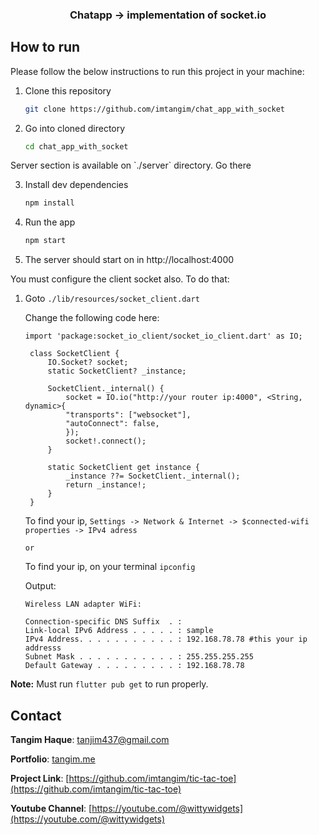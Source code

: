 <p align="center">
  <a href="https://github.com/imtangim/chat_app_with_socket">
  </a>
  <h3 align="center">Chatapp -> implementation of socket.io</h3>
</p>

<!-- HOW TO RUN -->

## How to run

Please follow the below instructions to run this project in your machine:



1. Clone this repository
   ```sh
   git clone https://github.com/imtangim/chat_app_with_socket
   ```
2. Go into cloned directory
   ```sh
   cd chat_app_with_socket
   ```
<p>Server section is available on `./server` directory. Go there</p>

3. Install dev dependencies
   ```sh
   npm install
   ```
4. Run the app
   ```sh
   npm start
   ```
5. The server should start on in http://localhost:4000

You must configure the client socket also. To do that:

1. Goto `./lib/resources/socket_client.dart`

   Change the following code here:

   ```
   import 'package:socket_io_client/socket_io_client.dart' as IO;

    class SocketClient {
        IO.Socket? socket;
        static SocketClient? _instance;

        SocketClient._internal() {
            socket = IO.io("http://your router ip:4000", <String, dynamic>{
            "transports": ["websocket"],
            "autoConnect": false,
            });
            socket!.connect();
        }

        static SocketClient get instance {
            _instance ??= SocketClient._internal();
            return _instance!;
        }
    }
   ```

   To find your ip, `Settings -> Network & Internet -> $connected-wifi properties -> IPv4 adress`<br>

   `or`<br>

   To find your ip, on your terminal `ipconfig`

   Output:

   ```
   Wireless LAN adapter WiFi:

   Connection-specific DNS Suffix  . :
   Link-local IPv6 Address . . . . . : sample
   IPv4 Address. . . . . . . . . . . : 192.168.78.78 #this your ip addresss
   Subnet Mask . . . . . . . . . . . : 255.255.255.255
   Default Gateway . . . . . . . . . : 192.168.78.78
   ```

<strong>Note:</strong> Must run `flutter pub get` to run properly.

## Contact

<b>Tangim Haque</b>: [tanjim437@gmail.com](mailto:tanjim437@gmail.com)

<b>Portfolio</b>: [tangim.me](https://tangim.me)

<b>Project Link</b>: [https://github.com/imtangim/tic-tac-toe](https://github.com/imtangim/tic-tac-toe)

<b>Youtube Channel</b>: [https://youtube.com/@wittywidgets](https://youtube.com/@wittywidgets)
